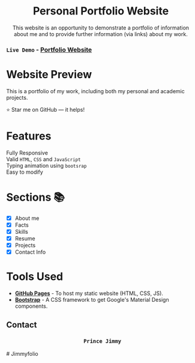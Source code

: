 <h1 align="center">Personal Portfolio Website </h1>

<p align="center">This website is an opportunity to demonstrate a portfolio of information about me and to provide further information (via links) about my work.<p>

### <code>Live Demo</code> - **[Portfolio Website](https://khaledelgamely.netlify.app)**

# Website Preview

This is a portfolio of my work, including both my personal and academic projects.

:star: Star me on GitHub — it helps!

# Features

Fully Responsive\
 Valid `HTML`, `CSS` and `JavaScript`\
 Typing animation using `bootsrap`\
 Easy to modify

# Sections 📚

- [x] About me
- [x] Facts
- [x] Skills
- [x] Resume
- [x] Projects
- [x] Contact Info

# Tools Used

- [<b>GitHub Pages</b>](https://create-react-app.dev/docs/deployment/#github-pages) - To host my static website (HTML, CSS, JS).
- [<b>Bootstrap</b>](https://bootstrap.com/) - A CSS framework to get Google's Material Design components.

## Contact

 <h3 align="center">
  <code> Prince Jimmy</code>
</h3>
# Jimmyfolio

